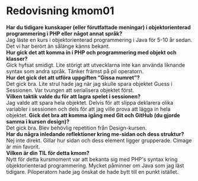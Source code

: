 ---
---
Redovisning kmom01
=========================

**Har du tidigare kunskaper (eller förutfattade meningar) i objektorienterad programmering i PHP eller något annat språk?**    
Jag läste en kurs i objektorienterad programmering i Java för 5-10 år sedan. Det vi har berört än sålänge känns bekant.   
**Hur gick det att komma in i PHP och programmering med objekt och klasser?**  
Gick hyfsat smidigt. Lite störigt att utvecklarna inte kan använda liknande syntax som andra språk. Tänker främst på pil operatorn.    
**Hur det gick det att utföra uppgiften “Gissa numret”?**  
Det gick bra. Lite strul hade jag när jag skulle spara objektet Guess i Sessionen. Var tvungen att serialisera objektet först.  
**Vilken taktik valde du för att lagra spelet i sessionen?**  
Jag valde att spara hela objektet. Delvis för att slippa deklarera olika variabler i sessionen och dels för att jag ville prova att lägga in
hela objektet.
**Gick det bra att komma igång med Git och GitHub (du gjorde samma i kursen design)?**  
Det gick bra. Blev behövlig repetition från Design-kursen.  
**Har du några inledande reflektioner kring me-sidan och dess struktur?**  
Nej inte direkt. Gillar hur sidan och dess element ligger grupperade. Cimage är min favorit.  
**Vilken är din TIL för detta kmom?**   
Nytt för detta kursmoment var att bekanta sig med PHP's syntax kring objektorienterad programmering. Mycket påminner om Java som jag läst tidigare.
Piloperatorn hade jag önskat de hade bytt till en punkt istället.
